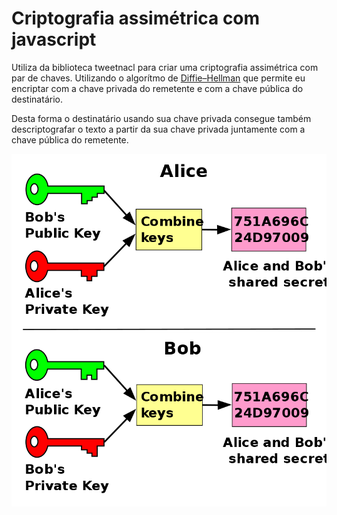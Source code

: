 # Criptografia assimétrica com javascript

Utiliza da biblioteca tweetnacl para criar uma criptografia assimétrica com par de chaves. Utilizando o algorítmo de [Diffie–Hellman](https://en.wikipedia.org/wiki/Diffie%E2%80%93Hellman_key_exchange) que permite eu encriptar com a chave privada do remetente e com a chave pública do destinatário.

Desta forma o destinatário usando sua chave privada consegue também descriptografar o texto a partir da sua chave privada juntamente com a chave pública do remetente.

![Diffie-Hellman](./statics/asymetric.png)
